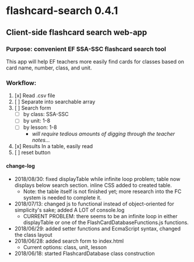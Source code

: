 # flashcard-search 0.4.1
## Client-side flashcard search web-app
### Purpose: convenient EF SSA-SSC flashcard search tool

This app will help EF teachers more easily find cards for classes based on card name, number, class, and unit.

### Workflow:
1. [x] Read .csv file
2. [ ] Separate into searchable array
3. [ ] Search form
    * [ ] by class: SSA-SSC
    * [ ] by unit: 1-8
    * [ ] by lesson: 1-8
       * _will require tedious amounts of digging through the teacher notes..._
4. [x] Results In a table, easily read
5. [ ] reset button

#### change-log
- 2018/08/30: fixed displayTable while infinite loop problem; table now displays below search section. inline CSS added to created table.
   - Note: the table itself is not finished yet; more research into the FC system is needed to complete it.
- 2018/07/13: changed js to functional instead of object-oriented for simplicity's sake; added A LOT of console.log
   - CURRENT PROBLEM: there seems to be an infinite loop in either displayTable or one of the FlashCardDatabaseFunctions.js functions.
- 2018/06/29: added setter functions and EcmaScript syntax, changed the class layout
- 2018/06/28: added search form to index.html
	- Current options: class, unit, lesson
- 2018/06/18: started FlashcardDatabase class construction